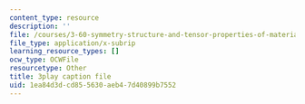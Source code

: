 ```yaml
---
content_type: resource
description: ''
file: /courses/3-60-symmetry-structure-and-tensor-properties-of-materials-fall-2005/1ea84d3dcd855630aeb47d40899b7552_4v94PCyrQqo.vtt
file_type: application/x-subrip
learning_resource_types: []
ocw_type: OCWFile
resourcetype: Other
title: 3play caption file
uid: 1ea84d3d-cd85-5630-aeb4-7d40899b7552
---
```

